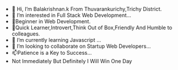 - 👋 Hi, I’m Balakrishnan.k From Thuvarankurichy,Trichy District.
- 👀 I’m interested in Full Stack Web Development...
- 🌱Beginner in Web Development.
- 🌱Quick Learner,Introvert,Think Out of Box,Friendly And Humble to colleagues.
- 🌱 I’m currently learning Javascript ...
- 💞️ I’m looking to collaborate on Startup Web Developers...
- 📫Patience is a Key to Success...
- Not Immediately But Definitely I Will Win One Day
<!---
Balakrishnan254269/Balakrishnan254269 is a ✨ special ✨ repository because its `README.md` (this file) appears on your GitHub profile.
You can click the Preview link to take a look at your changes.
--->
